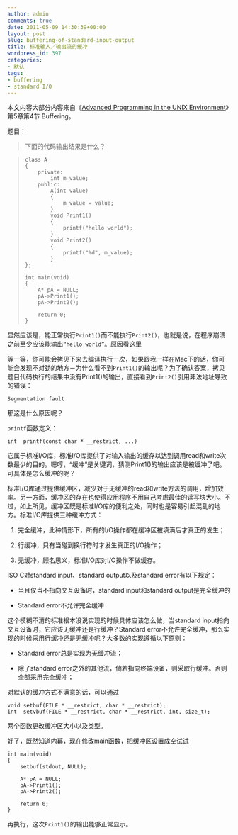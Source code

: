 ```yaml
---
author: admin
comments: true
date: 2011-05-09 14:30:39+00:00
layout: post
slug: buffering-of-standard-input-output
title: 标准输入／输出流的缓冲
wordpress_id: 397
categories:
- 默认
tags:
- buffering
- standard I/O
---
```


本文内容大部分内容来自《[Advanced Programming in the UNIX Environment](http://book.douban.com/subject/1788421/)》第5章第4节 Buffering。

题目：


> 下面的代码输出结果是什么？

>     
>     class A
>     {
>         private:
>             int m_value;
>         public:
>             A(int value)
>             {
>                 m_value = value;
>             }
>             void Print1()
>             {
>                 printf("hello world");
>             }
>             void Print2()
>             {
>                 printf("%d", m_value);
>             }
>     };
>     
>     int main(void)
>     {
>         A* pA = NULL;
>         pA->Print1();
>         pA->Print2();
>     
>         return 0;
>     }
> 
> 



显然应该是，能正常执行`Print1()`而不能执行`Print2()`，也就是说，在程序崩溃之前至少应该能输出`“hello world”`。原因看[这里](http://blog.developnotes.info/2009/12/22/0912222006/)

等一等，你可能会拷贝下来去编译执行一次，如果跟我一样在Mac下的话，你可能会发现不对劲的地方－为什么看不到`Print1()`的输出呢？为了确认答案，拷贝题目代码执行的结果中没有Print1()的输出，直接看到`Print2()`引用非法地址导致的错误：

    
    Segmentation fault


那这是什么原因呢？

`printf`函数定义：

    
    int  printf(const char * __restrict, ...)


它属于标准I/O库，标准I/O库提供了对输入输出的缓存以达到调用read和write次数最少的目的。嗯哼，“缓冲”是关键词，猜测Print1()的输出应该是被缓冲了吧。可具体是怎么缓冲的呢？

标准I/O库通过提供缓冲区，减少对于无缓冲的read和write方法的调用，增加效率。另一方面，缓冲区的存在也使得应用程序不用自己考虑最佳的读写块大小。不过，如上所见，缓冲区既是标准I/O库的便利之处，同时也是容易引起混乱的地方。标准I/O库提供三种缓冲方式：



	
  1. 完全缓冲，此种情形下，所有的I/O操作都在缓冲区被填满后才真正的发生；

	
  2. 行缓冲，只有当碰到换行符时才发生真正的I/O操作；

	
  3. 无缓冲，顾名思义，标准I/O库对I/O操作不做缓存。


ISO C对standard input、standard output以及standard error有以下规定：

	
  * 当且仅当不指向交互设备时，standard input和standard output是完全缓冲的

	
  * Standard error不允许完全缓冲


这个模糊不清的标准根本没说实现的时候具体应该怎么做，当standard input指向交互设备时，它应该无缓冲还是行缓冲？Standard error不允许完全缓冲，那么实现的时候采用行缓冲还是无缓冲呢？大多数的实现遵循以下原则：

	
  * Standard error总是实现为无缓冲流；

	
  * 除了standard error之外的其他流，倘若指向终端设备，则采取行缓冲。否则全部采用完全缓冲；


对默认的缓冲方式不满意的话，可以通过

    
    void setbuf(FILE * __restrict, char * __restrict);
    int  setvbuf(FILE * __restrict, char * __restrict, int, size_t);


两个函数更改缓冲区大小以及类型。

好了，既然知道内幕，现在修改main函数，把缓冲区设置成空试试

    
    int main(void)
    {
        setbuf(stdout, NULL);
    
        A* pA = NULL;
        pA->Print1();
        pA->Print2();
    
        return 0;
    }


再执行，这次`Print1()`的输出能够正常显示。
